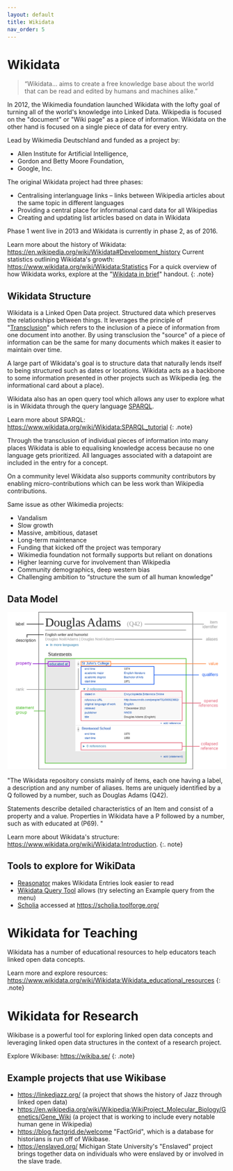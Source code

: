 ```yaml
---
layout: default
title: Wikidata
nav_order: 5
---
```

# Wikidata

<blockquote>“Wikidata… aims to create a free knowledge base about the world that can be read and edited by humans and machines alike.”</blockquote>

In 2012, the Wikimedia foundation launched Wikidata with the lofty goal of turning all of the world's knowledge into Linked Data. Wikipedia is focused on the "document" or "Wiki page" as a piece of information. Wikidata on the other hand is focused on a single piece of data for every entry.

Lead by Wikimedia Deutschland and funded as a project by:
* Allen Institute for Artificial Intelligence,
* Gordon and Betty Moore Foundation,
* Google, Inc.

The original Wikidata project had three phases:
* Centralising interlanguage links – links between Wikipedia articles about the same topic in different languages
* Providing a central place for informational card data for all Wikipedias
* Creating and updating list articles based on data in Wikidata

Phase 1 went live in 2013 and Wikidata is currently in phase 2, as of 2016.

Learn more about the history of Wikidata: https://en.wikipedia.org/wiki/Wikidata#Development_history
Current statistics outlining Wikidata's growth: https://www.wikidata.org/wiki/Wikidata:Statistics
For a quick overview of how Wikidata works, explore at the "[Wikidata in brief](https://commons.wikimedia.org/wiki/File:Wikidata-in-brief-1.0.pdf)" handout.
{: .note}

## Wikidata Structure
Wikidata is a Linked Open Data project. Structured data which preserves the relationships between things. It leverages the principle of "[Transclusion](https://en.wikipedia.org/wiki/Transclusion)" which refers to the inclusion of a piece of information from one document into another. By using transclusion the "source" of a piece of information can be the same for many documents which makes it easier to maintain over time.

A large part of Wikidata's goal is to structure data that naturally lends itself to being structured such as dates or locations. Wikidata acts as a backbone to some information presented in other projects such as Wikipedia (eg. the informational card about a place).

Wikidata also has an open query tool which allows any user to explore what is in Wikidata through the query language [SPARQL](https://en.wikipedia.org/wiki/SPARQL).

Learn more about SPARQL: https://www.wikidata.org/wiki/Wikidata:SPARQL_tutorial
{: .note}

Through the transclusion of individual pieces of information into many places Wikidata is able to equalising knowledge access because no one language gets prioritized. All languages associated with a datapoint are included in the entry for a concept.

On a community level Wikidata also supports community contributors by enabling micro-contributions which can be less work than Wikipedia contributions.

Same issue as other Wikimedia projects:
* Vandalism
* Slow growth
* Massive, ambitious, dataset
* Long-term maintenance
* Funding that kicked off the project was temporary
* Wikimedia foundation not formally supports but reliant on donations
* Higher learning curve for involvement than Wikipedia
* Community demographics, deep western bias
* Challenging ambition to “structure the sum of all human knowledge”

## Data Model

<img src="images/wikidata-data-model.png" alt="Wikidata data model" width="800" height="auto">

"The Wikidata repository consists mainly of items, each one having a label, a description and any number of aliases. Items are uniquely identified by a Q followed by a number, such as Douglas Adams (Q42).

Statements describe detailed characteristics of an Item and consist of a property and a value. Properties in Wikidata have a P followed by a number, such as with educated at (P69). "

Learn more about Wikidata's structure: https://www.wikidata.org/wiki/Wikidata:Introduction.
{:. note}

## Tools to explore for WikiData
* [Reasonator](https://reasonator.toolforge.org/?q=Q8023) makes Wikidata Entries look easier to read
* [Wikidata Query Tool](https://query.wikidata.org/) allows (try selecting an Example query from the menu)
* [Scholia](https://www.wikidata.org/wiki/Wikidata:Scholia) accessed at https://scholia.toolforge.org/

# Wikidata for Teaching
Wikidata has a number of educational resources to help educators teach linked open data concepts.

Learn more and explore resources: https://www.wikidata.org/wiki/Wikidata:Wikidata_educational_resources
{: .note}

# Wikidata for Research
Wikibase is a powerful tool for exploring linked open data concepts and leveraging linked open data structures in the context of a research project.

Explore Wikibase: https://wikiba.se/
{: .note}

## Example projects that use Wikibase
* https://linkedjazz.org/ (a project that shows the history of Jazz through linked open data)
* https://en.wikipedia.org/wiki/Wikipedia:WikiProject_Molecular_Biology/Genetics/Gene_Wiki (a project that is working to include every notable human gene in Wikipedia)
* https://blog.factgrid.de/welcome "FactGrid", which is a database for historians is run off of Wikibase.
* https://enslaved.org/ Michigan State University's "Enslaved" project brings together data on individuals who were enslaved by or involved in the slave trade.

